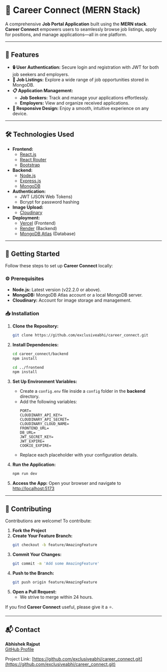 # 💼 Career Connect (MERN Stack)

A comprehensive **Job Portal Application** built using the **MERN stack**. **Career Connect** empowers users to seamlessly browse job listings, apply for positions, and manage applications—all in one platform.

---

## 🚀 Features

- **🔒 User Authentication:** Secure login and registration with JWT for both job seekers and employers.
- **📝 Job Listings:** Explore a wide range of job opportunities stored in MongoDB.
- **📋 Application Management:** 
  - **Job Seekers:** Track and manage your applications effortlessly.
  - **Employers:** View and organize received applications.
- **📱 Responsive Design:** Enjoy a smooth, intuitive experience on any device.

---

## 🛠️ Technologies Used

- **Frontend:**
  - [React.js](https://reactjs.org/) 
  - [React Router](https://reactrouter.com/)
  - [Bootstrap](https://getbootstrap.com/)
- **Backend:**
  - [Node.js](https://nodejs.org/)
  - [Express.js](https://expressjs.com/)
  - [MongoDB](https://www.mongodb.com/)
- **Authentication:** 
  - JWT (JSON Web Tokens)
  - Bcrypt for password hashing
- **Image Upload:** 
  - [Cloudinary](https://cloudinary.com/)
- **Deployment:** 
  - [Vercel](https://vercel.com/) (Frontend)
  - [Render](https://render.com/) (Backend)
  - [MongoDB Atlas](https://www.mongodb.com/cloud/atlas) (Database)

---

## 🔧 Getting Started

Follow these steps to set up **Career Connect** locally:

### ⚙️ Prerequisites

- **Node.js:** Latest version (v22.2.0 or above).
- **MongoDB:** MongoDB Atlas account or a local MongoDB server.
- **Cloudinary:** Account for image storage and management.

### 📥 Installation

1. **Clone the Repository:**
   ```sh
   git clone https://github.com/exclusiveabhi/career_connect.git
   ```

2. **Install Dependencies:**
   ```sh
   cd career_connect/backend
   npm install

   cd ../frontend
   npm install
   ```

3. **Set Up Environment Variables:**
   - Create a `config.env` file inside a `config` folder in the **backend** directory.
   - Add the following variables:
     ```env
     PORT=
     CLOUDINARY_API_KEY=
     CLOUDINARY_API_SECRET=
     CLOUDINARY_CLOUD_NAME=
     FRONTEND_URL=
     DB_URL=
     JWT_SECRET_KEY=
     JWT_EXPIRE=
     COOKIE_EXPIRE=
     ```
   - Replace each placeholder with your configuration details.

4. **Run the Application:**
   ```sh
   npm run dev
   ```

5. **Access the App:**
   Open your browser and navigate to [http://localhost:5173](http://localhost:5173)

---

## 🤝 Contributing

Contributions are welcome! To contribute:

1. **Fork the Project**
2. **Create Your Feature Branch:**
   ```sh
   git checkout -b feature/AmazingFeature
   ```
3. **Commit Your Changes:**
   ```sh
   git commit -m 'Add some AmazingFeature'
   ```
4. **Push to the Branch:**
   ```sh
   git push origin feature/AmazingFeature
   ```
5. **Open a Pull Request:**
   - We strive to merge within 24 hours.

If you find **Career Connect** useful, please give it a ⭐.

---

## 📬 Contact

**Abhishek Rajput**  
[GitHub Profile]()

Project Link: [https://github.com/exclusiveabhi/career_connect.git](https://github.com/exclusiveabhi/career_connect.git)

